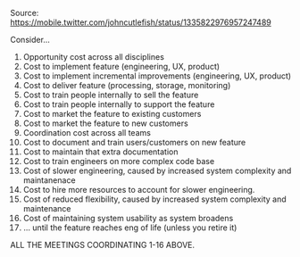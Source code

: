 Source: https://mobile.twitter.com/johncutlefish/status/1335822976957247489

Consider...

1. Opportunity cost across all disciplines
2. Cost to implement feature (engineering, UX, product)
3. Cost to implement incremental improvements (engineering, UX, product)
4. Cost to deliver feature (processing, storage, monitoring)
5. Cost to train people internally to sell the feature
6. Cost to train people internally to support the feature
7. Cost to market the feature to existing customers
8. Cost to market the feature to new customers
9. Coordination cost across all teams
10. Cost to document and train users/customers on new feature
11. Cost to maintain that extra documentation
12. Cost to train engineers on more complex code base
13. Cost of slower engineering, caused by increased system complexity and maintanenace
14. Cost to hire more resources to account for slower engineering.
15. Cost of reduced flexibility, caused by increased system complexity and maintenance
16. Cost of maintaining system usability as system broadens
17. ... until the feature reaches eng of life (unless you retire it)

ALL THE MEETINGS COORDINATING 1-16 ABOVE.

